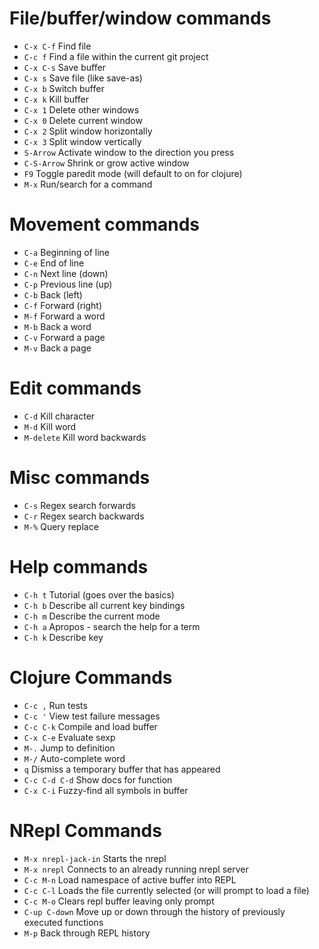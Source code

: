 File/buffer/window commands
===========================
* `C-x C-f`     Find file
* `C-c f`       Find a file within the current git project
* `C-x C-s`     Save buffer
* `C-x s`       Save file (like save-as)
* `C-x b`       Switch buffer
* `C-x k`       Kill buffer
* `C-x 1`       Delete other windows
* `C-x 0`       Delete current window
* `C-x 2`       Split window horizontally
* `C-x 3`       Split window vertically
* `S-Arrow`     Activate window to the direction you press
* `C-S-Arrow`   Shrink or grow active window
* `F9`          Toggle paredit mode (will default to on for clojure)
* `M-x`         Run/search for a command

Movement commands
=================
* `C-a`         Beginning of line
* `C-e`         End of line
* `C-n`         Next line (down)
* `C-p`         Previous line (up)
* `C-b`         Back (left)
* `C-f`         Forward (right)
* `M-f`         Forward a word
* `M-b`         Back a word
* `C-v`         Forward a page
* `M-v`         Back a page

Edit commands
=============
* `C-d`         Kill character
* `M-d`         Kill word
* `M-delete`    Kill word backwards

Misc commands
=============
* `C-s`         Regex search forwards
* `C-r`         Regex search backwards
* `M-%`         Query replace

Help commands
=============
* `C-h t`     Tutorial (goes over the basics)
* `C-h b`     Describe all current key bindings
* `C-h m`     Describe the current mode
* `C-h a`     Apropos - search the help for a term
* `C-h k`     Describe key

Clojure Commands
================
* `C-c ,`          Run tests
* `C-c '`          View test failure messages
* `C-c C-k`        Compile and load buffer
* `C-x C-e`        Evaluate sexp
* `M-.`            Jump to definition
* `M-/`            Auto-complete word
* `q`              Dismiss a temporary buffer that has appeared
* `C-c C-d C-d`    Show docs for function
* `C-x C-i`        Fuzzy-find all symbols in buffer

NRepl Commands
==============
* `M-x nrepl-jack-in` Starts the nrepl
* `M-x nrepl`         Connects to an already running nrepl server
* `C-c M-n`           Load namespace of active buffer into REPL
* `C-c C-l`           Loads the file currently selected (or will prompt to load a file)
* `C-c M-o`           Clears repl buffer leaving only prompt
* `C-up C-down`       Move up or down through the history of previously executed functions
* `M-p`               Back through REPL history
